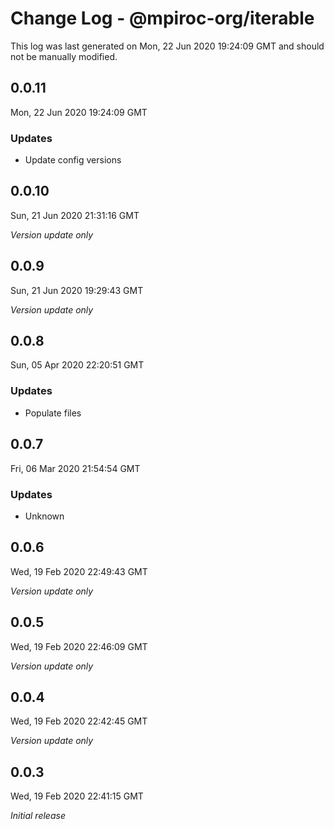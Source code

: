 # Change Log - @mpiroc-org/iterable

This log was last generated on Mon, 22 Jun 2020 19:24:09 GMT and should not be manually modified.

## 0.0.11
Mon, 22 Jun 2020 19:24:09 GMT

### Updates

- Update config versions

## 0.0.10
Sun, 21 Jun 2020 21:31:16 GMT

*Version update only*

## 0.0.9
Sun, 21 Jun 2020 19:29:43 GMT

*Version update only*

## 0.0.8
Sun, 05 Apr 2020 22:20:51 GMT

### Updates

- Populate files

## 0.0.7
Fri, 06 Mar 2020 21:54:54 GMT

### Updates

- Unknown

## 0.0.6
Wed, 19 Feb 2020 22:49:43 GMT

*Version update only*

## 0.0.5
Wed, 19 Feb 2020 22:46:09 GMT

*Version update only*

## 0.0.4
Wed, 19 Feb 2020 22:42:45 GMT

*Version update only*

## 0.0.3
Wed, 19 Feb 2020 22:41:15 GMT

*Initial release*

